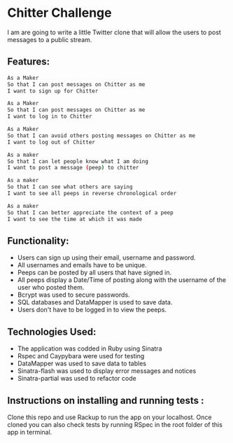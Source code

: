 Chitter Challenge
=================

I am are going to write a little Twitter clone that will allow the users to post messages to a public stream.

Features:
-------

```sh
As a Maker
So that I can post messages on Chitter as me
I want to sign up for Chitter

As a Maker
So that I can post messages on Chitter as me
I want to log in to Chitter

As a Maker
So that I can avoid others posting messages on Chitter as me
I want to log out of Chitter

As a maker
So that I can let people know what I am doing  
I want to post a message (peep) to chitter

As a maker
So that I can see what others are saying  
I want to see all peeps in reverse chronological order

As a maker
So that I can better appreciate the context of a peep
I want to see the time at which it was made
```

Functionality:
------------------

* Users can sign up using their email, username and password.
* All usernames and emails have to be unique.
* Peeps can be posted by all users that have signed in.
* All peeps display a Date/Time of posting along with the username of the user who posted them.
* Bcrypt was used to secure passwords.
* SQL databases and DataMapper is used to save data.
* Users don't have to be logged in to view the peeps.

Technologies Used:
------------------

* The application was codded in Ruby using Sinatra
* Rspec and Caypybara were used for testing
* DataMapper was used to save data to tables
* Sinatra-flash was used to display error messages and notices
* Sinatra-partial was used to refactor code

Instructions on installing and running tests :
----------------------------------------------

Clone this repo and use Rackup to run the app on your localhost. Once cloned you can also check tests by running RSpec in the root folder of this app in terminal.

